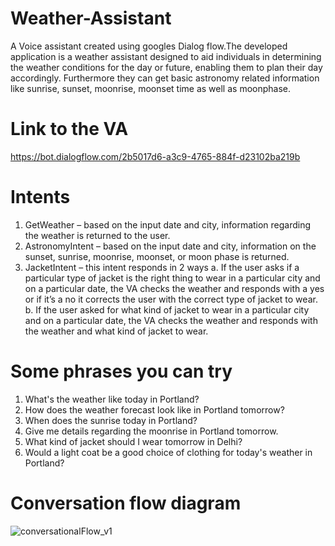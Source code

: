 # Weather-Assistant
A Voice assistant created using googles Dialog flow.The developed application is a weather assistant designed to aid individuals in determining the weather conditions for the day or future, enabling them to plan their day accordingly. Furthermore they can get basic astronomy related information like sunrise, sunset, moonrise, moonset time as well as moonphase.

# Link to the VA 
https://bot.dialogflow.com/2b5017d6-a3c9-4765-884f-d23102ba219b

# Intents 
1. GetWeather – based on the input date and city, information regarding the weather is returned to the user.
2. AstronomyIntent – based on the input date and city, information on the sunset,
sunrise, moonrise, moonset, or moon phase is returned.
3. JacketIntent – this intent responds in 2 ways
  a. If the user asks if a particular type of jacket is the right thing to wear in a particular city and on a particular date, the VA checks the weather and responds with a yes or if it’s a no it corrects the user with the correct type of jacket to wear.
  b. If the user asked for what kind of jacket to wear in a particular city and on a particular date, the VA checks the weather and responds with the weather and what kind of jacket to wear.

# Some phrases you can try 
1. What's the weather like today in Portland?
2. How does the weather forecast look like in Portland tomorrow?
3. When does the sunrise today in Portland?
4. Give me details regarding the moonrise in Portland tomorrow.
5. What kind of jacket should I wear tomorrow in Delhi?
6. Would a light coat be a good choice of clothing for today's weather in Portland?


# Conversation flow diagram
![conversationalFlow_v1](https://user-images.githubusercontent.com/114534385/227820857-c165e07e-256a-474a-b95b-a83f0e850745.jpeg)
